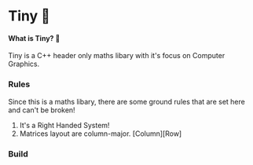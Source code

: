 # Tiny 🤏

#### What is Tiny? 👀

Tiny is a C++ header only maths libary with it's focus on Computer Graphics.

### Rules

Since this is a maths libary, there are some ground rules that are set here and can't be broken!

1. It's a Right Handed System!
2. Matrices layout are column-major. [Column][Row]

### Build





